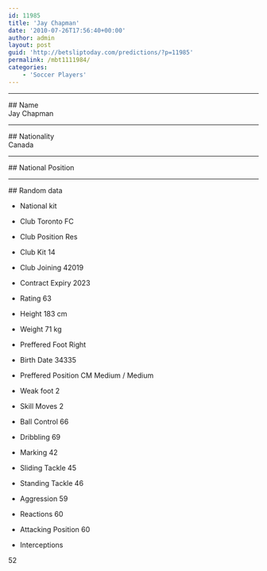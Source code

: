 ```yaml
---
id: 11985
title: 'Jay Chapman'
date: '2010-07-26T17:56:40+00:00'
author: admin
layout: post
guid: 'http://betsliptoday.com/predictions/?p=11985'
permalink: /mbt1111984/
categories:
    - 'Soccer Players'
---
```


- - - - - -

\## Name  
 Jay Chapman

- - - - - -

\## Nationality  
 Canada

- - - - - -

\## National Position

- - - - - -

\## Random data

- National kit
- Club
 Toronto FC

- Club Position
 Res

- Club Kit
 14

- Club Joining
 42019

- Contract Expiry
 2023

- Rating
 63

- Height
 183 cm

- Weight
 71 kg

- Preffered Foot
 Right

- Birth Date
 34335

- Preffered Position
 CM Medium / Medium

- Weak foot
 2

- Skill Moves
 2

- Ball Control
 66

- Dribbling
 69

- Marking
 42

- Sliding Tackle
 45

- Standing Tackle
 46

- Aggression
 59

- Reactions
 60

- Attacking Position
 60

- Interceptions

 52